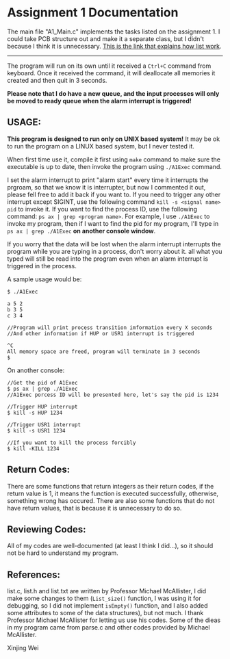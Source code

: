 Assignment 1 Documentation
===
The main file "A1_Main.c" implements the tasks listed on the assignment 1.
I could take PCB structure out and make it a separate class, but I didn't
because I think it is unnecessary. [This is the link that explains how list work](list.md).
***
The program will run on its own until it received a `Ctrl+C` command from
keyboard. Once it received the command, it will deallocate all memories it
created and then quit in 3 seconds.

**Please note that I do have a new queue, and the input processes will only be
moved to ready queue when the alarm interrupt is triggered!**

USAGE:
--------
**This program is designed to run only on UNIX based system!** It may be ok to run the program on a LINUX based system, but I never tested it.

When first time use it, compile it first using `make` command to make sure the
executable is up to date, then invoke the program using `./A1Exec` command.

I set the alarm interrupt to print "alarm start" every time it interrupts the
prgroam, so that we know it is interrupter, but now I commented it out, please
fell free to add it back if you want to. If you need to trigger any other
interrupt except SIGINT, use the following command `kill -s <signal name> pid`
to invoke it. If you want to find the process ID, use the following command: 
`ps ax | grep <program name>`. For example, I use `./A1Exec` to invoke my program, 
then if I want to find the pid for my program, I'll type in `ps ax | grep ./A1Exec` 
**on another console window**.

If you worry that the data will be lost when the alarm interrupt interrupts the program while you
are typing in a process, don't worry about it. all what you typed will still
be read into the program even when an alarm interrupt is triggered in the
process.

A sample usage would be:
    
    $ ./A1Exec
    
    a 5 2
    b 3 5
    c 3 4
    
    //Program will print process transition imformation every X seconds
    //And other information if HUP or USR1 interrupt is triggered
    
    ^C
    All memory space are freed, program will terminate in 3 seconds
    $ 

On another console:
    
    //Get the pid of A1Exec
    $ ps ax | grep ./A1Exec
    //A1Exec porcess ID will be presented here, let's say the pid is 1234
    
    //Trigger HUP interrupt
    $ kill -s HUP 1234
    
    //Trigger USR1 interrupt
    $ kill -s USR1 1234
    
    //If you want to kill the process forcibly
    $ kill -KILL 1234

Return Codes:
--------
There are some functions that return integers as their return codes, if the
return value is 1, it means the function is executed successfully, otherwise,
something wrong has occured. There are also some functions that do not have
return values, that is because it is unnecessary to do so.

Reviewing Codes:
--------
All of my codes are well-documented (at least I think I did...), so it should
not be hard to understand my program.

References:
--------
list.c, list.h and list.txt are written by Professor Michael McAllister, I did
make some changes to them (`List_size()` function, I was using it for debugging,
so I did not implement `isEmpty()` function, and I also added some attributes to
some of the data structures), but not much. I thank Professor Michael
McAllister for letting us use his codes. Some of the dieas in my program came
from parse.c and other codes provided by Michael McAllister.


Xinjing Wei


